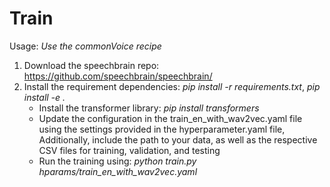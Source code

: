 # Train

Usage: *Use the commonVoice recipe*

1. Download the speechbrain repo: https://github.com/speechbrain/speechbrain/
2. Install the requirement dependencies: *pip install -r requirements.txt*, *pip install -e .*
	- Install the transformer library: *pip install transformers*
	- Update the configuration in the train_en_with_wav2vec.yaml file using the settings provided in the hyperparameter.yaml file, Additionally, include the path to your data, as well as the respective CSV files for training, validation, and testing
	- Run the training using: *python train.py hparams/train_en_with_wav2vec.yaml*

